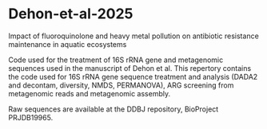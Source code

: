 # Dehon-et-al-2025
Impact of fluoroquinolone and heavy metal pollution on antibiotic resistance maintenance in aquatic  ecosystems

Code used for the treatment of 16S rRNA gene and metagenomic sequences used in the manuscript of Dehon et al. This repertory contains the code used for 16S rRNA gene sequence treatment and analysis (DADA2 and decontam, diversity, NMDS, PERMANOVA), ARG screening from metagenomic reads and metagenomic assembly.

Raw sequences are available at the DDBJ repository, BioProject PRJDB19965.
